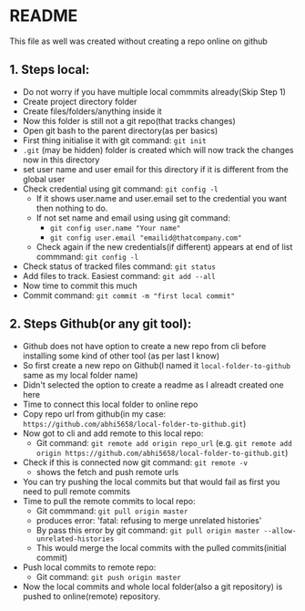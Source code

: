 # README #
This file as well was created without creating a repo online on github

## 1. Steps local:
- Do not worry if you have multiple local commmits already(Skip Step 1)
- Create project directory folder
- Create files/folders/anything inside it
- Now this folder is still not a git repo(that tracks changes)
- Open git bash to the parent directory(as per basics)
- First thing initialise it with git command: `git init`
- `.git` (may be hidden) folder is created which will now track the changes now in this directory
- set user name and user email for this directory if it is different from the global user
- Check credential using git command: `git config -l`
    - If it shows user.name and user.email set to the credential you want then nothing to do.
    - If not set name and email using using git command: 
        - `git config user.name "Your name"`
        - `git config user.email "emailid@thatcompany.com"`
    - Check again if the new credentials(if different) appears at end of list commmand: `git config -l`
- Check status of tracked files command: `git status`
- Add files to track. Easiest command: `git add --all`
- Now time to commit this much
- Commit command: `git commit -m "first local commit"`

## 2. Steps Github(or any git tool):
- Github does not have option to create a new repo from cli before installing some kind of other tool (as per last I know)
- So first create a new repo on Github(I named it `local-folder-to-github` same as my local folder name)
- Didn't selected the option to create a readme as I alreadt created one here
- Time to connect this local folder to online repo
- Copy repo url from github(in my case: `https://github.com/abhi5658/local-folder-to-github.git`)
- Now got to cli and add remote to this local repo:
    - Git command: `git remote add origin repo_url` (e.g. `git remote add origin https://github.com/abhi5658/local-folder-to-github.git`)
- Check if this is connected now git command: `git remote -v`
    - shows the fetch and push remote urls
- You can try pushing the local commits but that would fail as first you need to pull remote commits
- Time to pull the remote commits to local repo:
    - Git commmand: `git pull origin master`
    - produces error: 'fatal: refusing to merge unrelated histories'
    - By pass this error by git command: `git pull origin master --allow-unrelated-histories`
    - This would merge the local commits with the pulled commits(initial commit)
- Push local commits to remote repo:
    - Git command: `git push origin master`
- Now the local commits and whole local folder(also a git repository) is pushed to online(remote) repository.